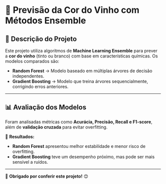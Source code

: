 ﻿# 🍷 Previsão da Cor do Vinho com Métodos Ensemble

## 📌 Descrição do Projeto
Este projeto utiliza algoritmos de **Machine Learning Ensemble** para prever a **cor do vinho** (tinto ou branco) com base em características químicas. Os modelos comparados são:
- **Random Forest** → Modelo baseado em múltiplas árvores de decisão independentes.
- **Gradient Boosting** → Modelo que treina árvores sequencialmente, corrigindo erros anteriores.

---
## 📊 Avaliação dos Modelos
Foram analisadas métricas como **Acurácia, Precisão, Recall e F1-score**, além de **validação cruzada** para evitar overfitting.

📌 **Resultados:**
- **Random Forest** apresentou melhor estabilidade e menor risco de overfitting.
- **Gradient Boosting** teve um desempenho próximo, mas pode ser mais sensível a ruídos.

---
🚀 **Obrigado por conferir este projeto!** 😊
